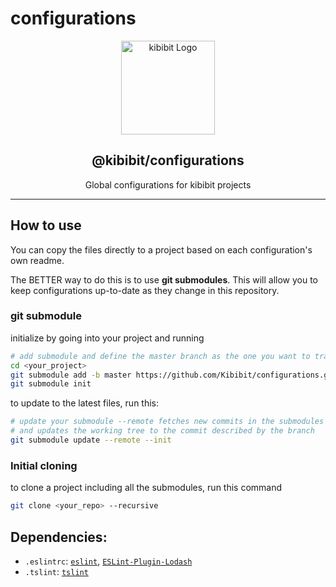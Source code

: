 # configurations


<p align="center">
  <a href="https://github/apps/l1ntit" target="blank"><img src="https://upload.wikimedia.org/wikipedia/commons/thumb/e/ec/Font_Awesome_5_solid_sliders-h.svg/512px-Font_Awesome_5_solid_sliders-h.svg.png" width="150" alt="kibibit Logo" />
  </a>
  <h2 align="center">@kibibit/configurations</h2>
</p>
<p align="center">
  Global configurations for kibibit projects
</p>
<hr>

## How to use

You can copy the files directly to a project based on each configuration's own readme.

The BETTER way to do this is to use **git submodules**. This will allow you to keep configurations up-to-date as they change in this repository.

### git submodule

initialize by going into your project and running
```bash
# add submodule and define the master branch as the one you want to track
cd <your_project>
git submodule add -b master https://github.com/Kibibit/configurations.git
git submodule init 
```

to update to the latest files, run this:
```bash
# update your submodule --remote fetches new commits in the submodules
# and updates the working tree to the commit described by the branch
git submodule update --remote --init
```

### Initial cloning
to clone a project including all the submodules, run this command

```bash
git clone <your_repo> --recursive
```

## Dependencies:

- `.eslintrc`: [`eslint`](https://www.npmjs.com/package/eslint), [`ESLint-Plugin-Lodash`](https://www.npmjs.com/package/eslint-plugin-lodash)
- `.tslint`: [`tslint`](https://www.npmjs.com/package/tslint)
